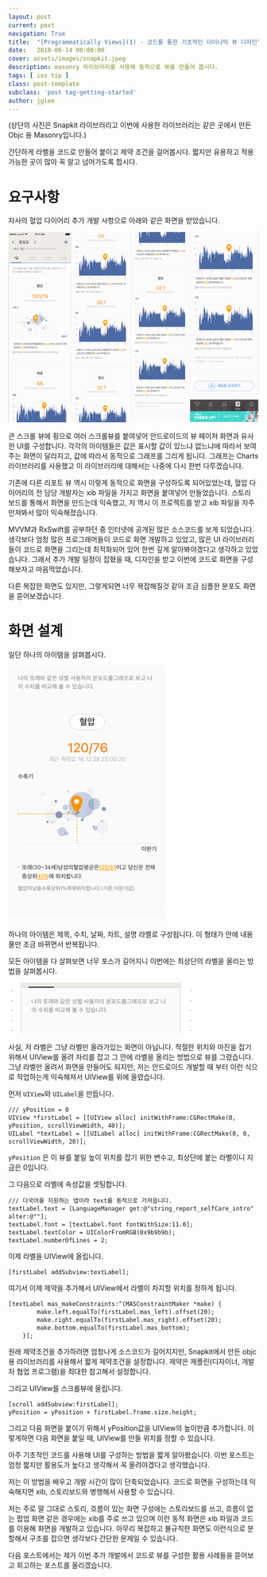 ```yaml
---
layout: post
current: post
navigation: True
title:  "[Programmatically Views](1) - 코드를 통한 기초적인 다이나믹 뷰 디자인"
date:   2018-06-14 00:00:00
cover: assets/images/snapkit.jpeg
description: masonry 라이브러리를 사용해 동적으로 뷰를 만들어 봅시다.
tags: [ ios tip ]
class: post-template
subclass: 'post tag-getting-started'
author: jglee
---
```


(상단의 사진은 Snapkit 라이브러리고 이번에 사용한 라이브러리는 같은 곳에서 만든 Objc 용 Masonry입니다.)



 간단하게 라벨을 코드로 만들어 붙이고 제약 조건을 걸어봅시다. 짧지만 유용하고 적용 가능한 곳이 많아 꼭 알고 넘어가도록 합시다.

# 요구사항

 자사의 혈압 다이어리 추가 개발 사항으로 아래와 같은 화면을 받았습니다.

![reportView](../assets/images/reportView.png)

 큰 스크롤 뷰에 횡으로 여러 스크롤뷰를 붙여넣어 안드로이드의 뷰 페이저 화면과 유사한 UI를 구성합니다. 각각의 아이템들은 값은 표시할 값이 있느냐 없느냐에 따라서 보여주는 화면이 달라지고, 값에 따라서 동적으로 그래프를 그리게 됩니다. 그래프는 Charts 라이브러리를 사용했고 이 라이브러리에 대해서는 나중에 다시 한번 다루겠습니다.

 기존에 다른 리포트 뷰 역시 이렇게 동적으로 화면을 구성하도록 되어있었는데, 혈압 다이어리의 전 담당 개발자는 xib 파일을 가지고 화면을 붙여넣어 만들었습니다. 스토리 보드를 통해서 화면을 만드는데 익숙했고, 저 역시 이 프로젝트를 받고 xib 파일을 자주 만져봐서 많이 익숙해졌습니다.

 MVVM과 RxSwift를 공부하던 중 인터넷에 공개된 많은 소스코드를 보게 되었습니다. 생각보다 엄청 많은 프로그래머들이 코드로 화면 개발하고 있었고, 많은 UI 라이브러리들이 코드로 화면을 그리는데 최적화되어 있어 한번 깊게 알아봐야겠다고 생각하고 있었습니다. 그래서 추가 개발 일정이 잡혔을 때, 디자인을 받고 이번에 코드로 화면을 구성해보자고 마음먹었습니다.

 다른 복잡한 화면도 있지만, 그렇게되면 너무 복잡해질것 같아 조금 심플한 분포도 화면을 뜯어보겠습니다.



# 화면 설계

 일단 하나의 아이템을 살펴봅시다.

![items](../assets/images/reportItme.png)

 하나의 아이템은 제목, 수치, 날짜, 차트, 설명 라벨로 구성됩니다. 이 형태가 안에 내용물만 조금 바뀌면서 반복됩니다.

 모든 아이템을 다 살펴보면 너무 포스가 길어지니 이번에는 최상단의 라벨을 올리는 방법을 살펴봅시다.

![topLabel](../assets/images/topLabel.png)

 사실, 저 라벨은 그냥 라벨만 올라가있는 화면이 아닙니다. 적절한 위치와 마진을 잡기 위해서 UIView를 올려 자리를 잡고 그 안에 라벨을 올리는 방법으로 뷰를 그렸습니다. 그냥 라벨만 올려서 화면을 만들어도 되지만, 저는 안드로이드 개발할 때 부터 이런 식으로 작업하는게 익숙해져서 UIView를 위에 올렸습니다.



먼저 `UIView`와 `UILabel`을 만듭니다.

```
/// yPosition = 0
UIView *firstLabel = [[UIView alloc] initWithFrame:CGRectMake(0, yPosition, scrollViewWidth, 40)];
UILabel *textLabel = [[UILabel alloc] initWithFrame:CGRectMake(0, 0, scrollViewWidth, 20)];
```

 `yPosition` 은 이 뷰를 붙일 높이 위치를 잡기 위한 변수고, 최상단에 붙는 라벨이니 지금은 0입니다.



그 다음으로 라벨에 속성값을 셋팅합니다.

```
/// 다국어를 지원하는 앱이라 text를 동적으로 가져옵니다.
textLabel.text = [LanguageManager get:@"string_report_selfCare_intro" alter:@""];
textLabel.font = [textLabel.font fontWithSize:11.0];
textLabel.textColor = UIColorFromRGB(0x9b9b9b);
textLabel.numberOfLines = 2;
```



이제 라벨을 UIView에 올립니다.

```
[firstLabel addSubview:textLabel];
```



여기서 이제 제약을 추가해서 UIView에서 라벨이 차지할 위치를 정하게 됩니다.

```
[textLabel mas_makeConstraints:^(MASConstraintMaker *make) {
        make.left.equalTo(firstLabel.mas_left).offset(20);
        make.right.equalTo(firstLabel.mas_right).offset(20);
        make.bottom.equalTo(firstLabel.mas_bottom);
    }];
```

 원래 제약조건을 추가하려면 엄청나게 소스코드가 길어지지만, Snapkit에서 만든 objc용 라이브러리를 사용해서 짧게 제약조건을 설정합니다. 제약은 제플린(디자이너, 개발자 협업 프로그램)을 최대한 참고해서 설정합니다.



그리고 UIView를 스크롤뷰에 올립니다.

```
[scroll addSubview:firstLabel];
yPosition = yPosition + firstLabel.frame.size.height;
```

그리고 다음 화면을 붙이기 위해서 yPosition값을 UIView의 높이만큼 추가합니다. 이렇게하면 다음 화면을 붙일 때, UIView를 만들 위치를 정할 수 있습니다.



  아주 기초적인 코드를 사용해 UI를 구성하는 방법을 짧게 알아봤습니다. 이번 포스트는 엄청 짧지만 활용도가 높다고 생각해서 꼭 올려야겠다고 생각했습니다.

 저는 이 방법을 배우고 개발 시간이 많이 단축되었습니다. 코드로 화면을 구성하는데 익숙해지면 xib, 스토리보드와 병행해서 사용할 수 있습니다.

 저는 주로 말 그대로 스토리, 흐름이 있는 화면 구성에는 스토리보드를 쓰고, 흐름이 없는 팝업 화면 같은 경우에는 xib를 주로 쓰고 있으며 이런 동적 화면은 xib 파일과 코드를 이용해 화면을 개발하고 있습니다. 아무리 복잡하고 불규칙한 화면도 이런식으로 분할해서 구조를 잡으면 생각보다 간단한 문제일 수 있습니다.

 다음 포스트에서는 제가 이번 추가 개발에서 코드로 뷰를 구성한 활용 사례들을 뜯어보고 회고하는 포스트를 올리겠습니다.
